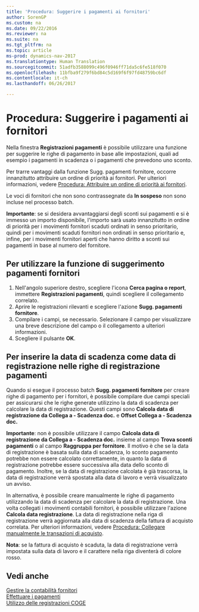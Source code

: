 ```yaml
---
title: 'Procedura: Suggerire i pagamenti ai fornitori'
author: SorenGP
ms.custom: na
ms.date: 09/22/2016
ms.reviewer: na
ms.suite: na
ms.tgt_pltfrm: na
ms.topic: article
ms-prod: dynamics-nav-2017
ms.translationtype: Human Translation
ms.sourcegitcommit: 51adfb3588099c496f0946ff71da5c6fe518f070
ms.openlocfilehash: 11bfba9f279f6bd84c5d169f6f97fd48759bc6df
ms.contentlocale: it-ch
ms.lasthandoff: 06/26/2017

---
```


# <a name="how-to-suggest-vendor-payments"></a>Procedura: Suggerire i pagamenti ai fornitori
Nella finestra **Registrazioni pagamenti** è possibile utilizzare una funzione per suggerire le righe di pagamento in base alle impostazioni, quali ad esempio i pagamenti in scadenza o i pagamenti che prevedono uno sconto.

Per trarre vantaggi dalla funzione Sugg. pagamenti fornitore, occorre innanzitutto attribuire un ordine di priorità ai fornitori. Per ulteriori informazioni, vedere [Procedura: Attribuire un ordine di priorità ai fornitori](purchasing-how-prioritize-vendors.md).

Le voci di fornitori che non sono contrassegnate da **In sospeso** non sono incluse nel processo batch.  

**Importante**: se si desidera avvantaggiarsi degli sconti sui pagamenti e si è immesso un importo disponibile, l'importo sarà usato innanzitutto in ordine di priorità per i movimenti fornitori scaduti ordinati in senso prioritario, quindi per i movimenti scaduti fornitori non ordinati in senso prioritario e, infine, per i movimenti fornitori aperti che hanno diritto a sconti sui pagamenti in base al numero del fornitore.

## <a name="to-use-the-suggest-vendor-payments-function"></a>Per utilizzare la funzione di suggerimento pagamenti fornitori
1. Nell'angolo superiore destro, scegliere l'icona **Cerca pagina o report**, immettere **Registrazioni pagamenti**, quindi scegliere il collegamento correlato.
2. Aprire le registrazioni rilevanti e scegliere l'azione **Sugg. pagamenti fornitore**.
3. Compilare i campi, se necessario. Selezionare il campo per visualizzare una breve descrizione del campo o il collegamento a ulteriori informazioni.
4. Scegliere il pulsante **OK**.

## <a name="to-insert-the-due-date-as-posting-date-on-payment-journal-lines"></a>Per inserire la data di scadenza come data di registrazione nelle righe di registrazione pagamenti
Quando si esegue il processo batch **Sugg. pagamenti fornitore** per creare righe di pagamento per i fornitori, è possibile compilare due campi speciali per assicurarsi che le righe generate utilizzino la data di scadenza per calcolare la data di registrazione. Questi campi sono **Calcola data di registrazione da Collega a - Scadenza doc.** e **Offset Collega a - Scadenza doc.**

**Importante**: non è possibile utilizzare il campo **Calcola data di registrazione da Collega a - Scadenza doc.** insieme al campo **Trova sconti pagamenti** o al campo **Raggruppa per fornitore**. Il motivo è che se la data di registrazione è basata sulla data di scadenza, lo sconto pagamento potrebbe non essere calcolato correttamente, in quanto la data di registrazione potrebbe essere successiva alla data dello sconto di pagamento.
Inoltre, se la data di registrazione calcolata è già trascorsa, la data di registrazione verrà spostata alla data di lavoro e verrà visualizzato un avviso.

In alternativa, è possibile creare manualmente le righe di pagamento utilizzando la data di scadenza per calcolare la data di registrazione. Una volta collegati i movimenti contabili fornitori, è possibile utilizzare l'azione **Calcola data registrazione**. La data di registrazione nella riga di registrazione verrà aggiornata alla data di scadenza della fattura di acquisto correlata. Per ulteriori informazioni, vedere [Procedura: Collegare manualmente le transazioni di acquisto](payables-how-apply-purchase-transactions-manually.md).  

**Nota**: se la fattura di acquisto è scaduta, la data di registrazione verrà impostata sulla data di lavoro e il carattere nella riga diventerà di colore rosso.

## <a name="see-also"></a>Vedi anche
[Gestire la contabilità fornitori](payables-manage-payables.md)  
[Effettuare i pagamenti](payables-make-payments.md)  
[Utilizzo delle registrazioni COGE](ui-work-general-journals.md)

